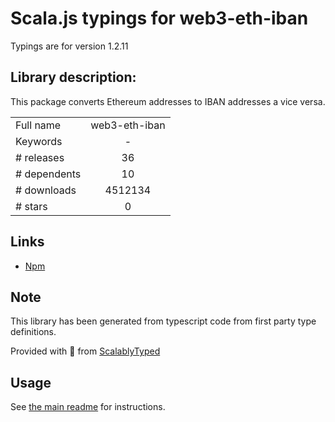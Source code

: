 
# Scala.js typings for web3-eth-iban

Typings are for version 1.2.11

## Library description:
This package converts Ethereum addresses to IBAN addresses a vice versa.

|                    |                 |
| ------------------ | :-------------: |
| Full name          | web3-eth-iban |
| Keywords           | - |
| # releases         | 36 |
| # dependents       | 10 |
| # downloads        | 4512134 |
| # stars            | 0 |

## Links
- [Npm](https://www.npmjs.com/package/web3-eth-iban)
    


## Note
This library has been generated from typescript code from first party type definitions.

Provided with :purple_heart: from [ScalablyTyped](https://github.com/oyvindberg/ScalablyTyped)

## Usage
See [the main readme](../../readme.md) for instructions.


